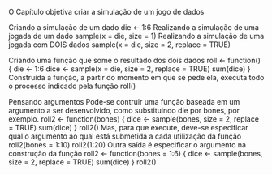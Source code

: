 O Capítulo objetiva criar a simulação de um jogo de dados

Criando a simulação de um dado
die <- 1:6
Realizando a simulação de uma jogada de um dado
sample(x = die, size = 1)
Realizando a simulação de uma jogada com DOIS dados
sample(x = die, size = 2, replace = TRUE)

Criando uma função que some o resultado dos dois dados
roll <- function() {
  die <- 1:6
  dice <- sample(x = die, size = 2, replace = TRUE)
  sum(dice)
}
Construída a função, a partir do momento em que se pede ela, executa todo o processo indicado pela função
roll()

Pensando argumentos
  Pode-se contruir uma função baseada em um argumento a ser desenvolvido, como substituindo die por bones, por exemplo. 
roll2 <- function(bones) {
  dice <- sample(bones, size = 2, replace = TRUE)
  sum(dice)
}
roll2()
  Mas, para que execute, deve-se especificar qual o argumento ao qual está submetida a cada utilização da função
roll2(bones = 1:10)
roll2(1:20)
  Outra saída é especificar o argumento na construção da função
roll2 <- function(bones = 1:6) {
  dice <- sample(bones, size = 2, replace = TRUE)
  sum(dice)
}
roll2()
